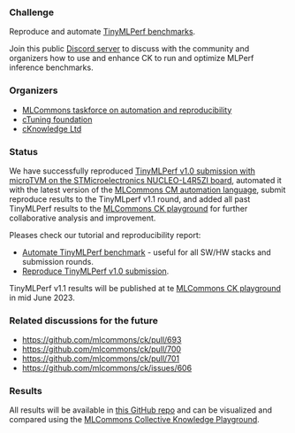 ### Challenge

Reproduce and automate [TinyMLPerf benchmarks](https://github.com/mlcommons/tiny).

Join this public [Discord server](https://discord.gg/JjWNWXKxwT) 
to discuss with the community and organizers 
how to use and enhance CK to run and optimize MLPerf inference benchmarks.

### Organizers

* [MLCommons taskforce on automation and reproducibility](https://cKnowledge.org/mlcommons-taskforce)
* [cTuning foundation](https://cTuning.org)
* [cKnowledge Ltd](https://cKnowledge.org)

### Status

We have successfully reproduced [TinyMLPerf v1.0 submission with microTVM on the STMicroelectronics NUCLEO-L4R5ZI board](https://github.com/mlcommons/tiny_results_v1.0/tree/main/closed/OctoML),
automated it with the latest version of the [MLCommons CM automation language](https://github.com/mlcommons/ck/blob/master/docs/README.md),
submit reproduce results to the TinyMLperf v1.1 round,
and added all past TinyMLPerf results to the [MLCommons CK playground](https://access.cknowledge.org/playground/?action=experiments&tags=mlperf-tiny)
for further collaborative analysis and improvement.

Pleases check our tutorial and reproducibility report:
* [Automate TinyMLPerf benchmark](https://github.com/ctuning/mlcommons-ck/blob/master/docs/tutorials/automate-mlperf-tiny.md) - useful for all SW/HW stacks and submission rounds.
* [Reproduce TinyMLPerf v1.0 submission](https://github.com/ctuning/mlcommons-ck/blob/master/docs/tutorials/reproduce-mlperf-tiny.md).

TinyMLPerf v1.1 results will be published at te [MLCommons CK playground](https://access.cknowledge.org/playground/?action=experiments&tags=mlperf-tiny)
in mid June 2023.

### Related discussions for the future

* https://github.com/mlcommons/ck/pull/693
* https://github.com/mlcommons/ck/pull/700
* https://github.com/mlcommons/ck/pull/701
* https://github.com/mlcommons/ck/issues/606

### Results

All results will be available in [this GitHub repo](https://github.com/ctuning/cm_inference_results)
and can be visualized and compared using the [MLCommons Collective Knowledge Playground](https://access.cknowledge.org/playground/?action=experiments&tags=mlperf-tiny).

